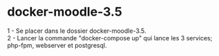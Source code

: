 # docker-moodle-3.5


1 - Se placer dans le dossier docker-moodle-3.5.</br>
2 - Lancer la commande "docker-compose up" qui lance les 3 services; php-fpm, webserver et postgresql.
